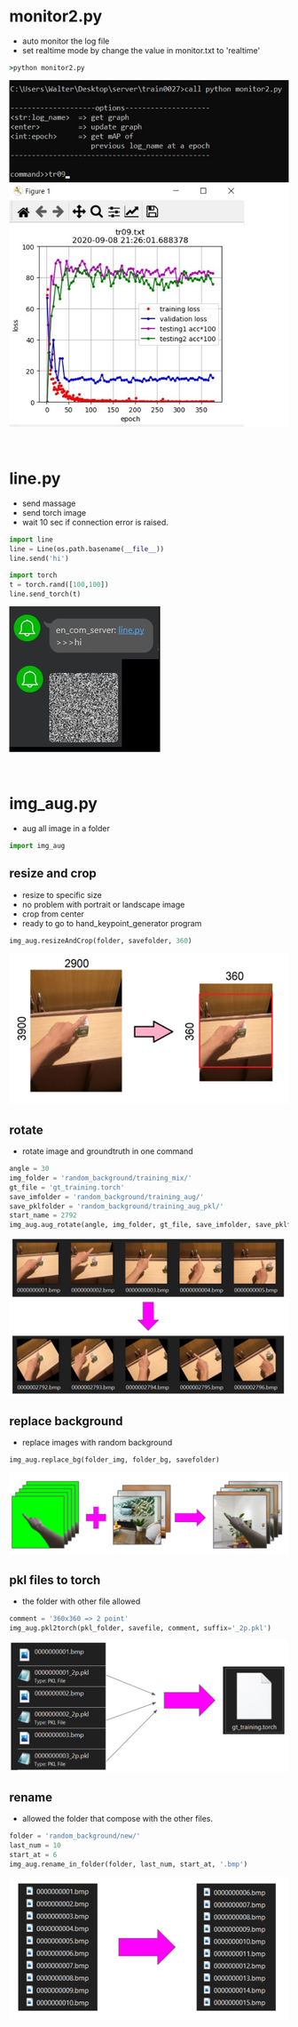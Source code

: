 # monitor2.py
* auto monitor the log file
* set realtime mode by change the value in monitor.txt to 'realtime'
```cmd
>python monitor2.py
```
![alt text](https://github.com/s0ngkran/server/blob/master/example/ex_monitor2.jpg)
</br></br></br>

# line.py
* send massage
* send torch image
* wait 10 sec if connection error is raised.
```python
import line
line = Line(os.path.basename(__file__))
line.send('hi')
```
```python
import torch
t = torch.rand([100,100])
line.send_torch(t)
```
![alt text](https://github.com/s0ngkran/server/blob/master/example/ex_send_line.jpg)
</br></br></br>

# img_aug.py
* aug all image in a folder
```python
import img_aug
```

## resize and crop
* resize to specific size
* no problem with portrait or landscape image
* crop from center
* ready to go to hand_keypoint_generator program
```python
img_aug.resizeAndCrop(folder, savefolder, 360)
```
![alt text](https://github.com/s0ngkran/server/blob/master/image_augment/ex_img_augment.png)

## rotate
* rotate image and groundtruth in one command
```python
angle = 30
img_folder = 'random_background/training_mix/'
gt_file = 'gt_training.torch'
save_imfolder = 'random_background/training_aug/'
save_pklfolder = 'random_background/training_aug_pkl/'
start_name = 2792
img_aug.aug_rotate(angle, img_folder, gt_file, save_imfolder, save_pklfolder, start_name, suffix=None)
```
![alt text](https://github.com/s0ngkran/server/blob/master/image_augment/ex_rotate.jpg)

## replace background
* replace images with random background
```python
img_aug.replace_bg(folder_img, folder_bg, savefolder)
```
![alt text](https://github.com/s0ngkran/server/blob/master/image_augment/ex_replace.png)

## pkl files to torch
* the folder with other file allowed
```python
comment = '360x360 => 2 point'
img_aug.pkl2torch(pkl_folder, savefile, comment, suffix='_2p.pkl')
```
![alt text](https://github.com/s0ngkran/server/blob/master/image_augment/ex_pkl2torch.jpg)

## rename
* allowed the folder that compose with the other files.
```python
folder = 'random_background/new/'
last_num = 10
start_at = 6
img_aug.rename_in_folder(folder, last_num, start_at, '.bmp')
```
![alt text](https://github.com/s0ngkran/server/blob/master/image_augment/ex_rename.jpg)
